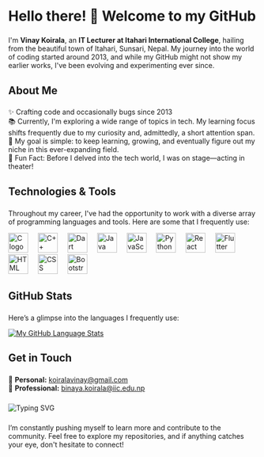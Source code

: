 <h1 align="left">Hello there! 👋 Welcome to my GitHub</h1>

###

<p align="left">
  I'm <b>Vinay Koirala</b>, an <b>IT Lecturer at Itahari International College</b>, hailing from the beautiful town of Itahari, Sunsari, Nepal. 
  My journey into the world of coding started around 2013, and while my GitHub might not show my earlier works, I've been evolving and experimenting ever since.
</p>

###

<h2 align="left">About Me</h2>

###

<p align="left">
  ✨ Crafting code and occasionally bugs since 2013 <br>
  📚 Currently, I'm exploring a wide range of topics in tech. My learning focus shifts frequently due to my curiosity and, admittedly, a short attention span.<br>
  🎯 My goal is simple: to keep learning, growing, and eventually figure out my niche in this ever-expanding field.<br>
  🎲 Fun Fact: Before I delved into the tech world, I was on stage—acting in theater!
</p>

###

<h2 align="left">Technologies & Tools</h2>

###

<p align="left">Throughout my career, I've had the opportunity to work with a diverse array of programming languages and tools. Here are some that I frequently use:</p>

<div align="left">
  <img src="https://cdn.jsdelivr.net/gh/devicons/devicon/icons/c/c-original.svg" height="40" alt="C logo" />
  <img width="12" />
  <img src="https://cdn.jsdelivr.net/gh/devicons/devicon/icons/cplusplus/cplusplus-original.svg" height="40" alt="C++ logo" />
  <img width="12" />
  <img src="https://cdn.jsdelivr.net/gh/devicons/devicon/icons/dart/dart-original.svg" height="40" alt="Dart logo" />
  <img width="12" />
  <img src="https://cdn.jsdelivr.net/gh/devicons/devicon/icons/java/java-original.svg" height="40" alt="Java logo" />
  <img width="12" />
  <img src="https://cdn.jsdelivr.net/gh/devicons/devicon/icons/javascript/javascript-original.svg" height="40" alt="JavaScript logo" />
  <img width="12" />
  <img src="https://cdn.jsdelivr.net/gh/devicons/devicon/icons/python/python-original.svg" height="40" alt="Python logo" />
  <img width="12" />
  <img src="https://cdn.jsdelivr.net/gh/devicons/devicon/icons/react/react-original.svg" height="40" alt="React logo" />
  <img width="12" />
  <img src="https://cdn.jsdelivr.net/gh/devicons/devicon/icons/flutter/flutter-original.svg" height="40" alt="Flutter logo" />
  <img width="12" />
  <img src="https://cdn.jsdelivr.net/gh/devicons/devicon/icons/html5/html5-original.svg" height="40" alt="HTML logo" />
  <img width="12" />
  <img src="https://cdn.jsdelivr.net/gh/devicons/devicon/icons/css3/css3-original.svg" height="40" alt="CSS logo" />
  <img width="12" />
  <img src="https://cdn.jsdelivr.net/gh/devicons/devicon/icons/bootstrap/bootstrap-original.svg" height="40" alt="Bootstrap logo" />
</div>

###

<h2 align="left">GitHub Stats</h2>

###

<p align="left">Here’s a glimpse into the languages I frequently use:</p>

[![My GitHub Language Stats](https://github-readme-stats.vercel.app/api/top-langs/?username=v-eenay&langs_count=5&theme=tokyonight)]()

###

<h2 align="left">Get in Touch</h2>

###

<p align="left">
  📧 <b>Personal:</b> <a href="mailto:koiralavinay@gmail.com">koiralavinay@gmail.com</a><br>
  📧 <b>Professional:</b> <a href="mailto:binaya.koirala@iic.edu.np">binaya.koirala@iic.edu.np</a>
</p>

###

<p align="left">
  <img src="https://readme-typing-svg.herokuapp.com?font=Roboto&color=%2336BCF7&size=25&center=false&vCenter=false&width=500&lines=Thanks+for+stopping+by!+😊;Let's+connect+and+collaborate!+🚀" alt="Typing SVG">
</p>

###

<p align="left">I’m constantly pushing myself to learn more and contribute to the community. Feel free to explore my repositories, and if anything catches your eye, don't hesitate to connect!</p>
